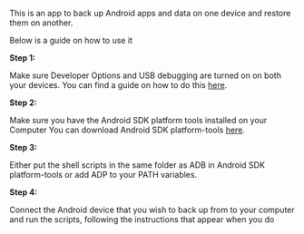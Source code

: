 This is an app to back up Android apps and data on one device and restore them on another.

Below is a guide on how to use it

**Step 1:**

Make sure Developer Options and USB debugging are turned on on both your devices. You can find a guide on how to do this [here](https://www.howtogeek.com/129728/how-to-access-the-developer-options-menu-and-enable-usb-debugging-on-android-4.2/).


**Step 2:**

Make sure you have the Android SDK platform tools installed on your Computer 
You can download Android SDK platform-tools [here](https://developer.android.com/studio/releases/platform-tools).

**Step 3:**

Either put the shell scripts in the same folder as ADB in Android SDK platform-tools or add ADP to  your PATH variables.

**Step 4:**

Connect the Android device that you wish to back up from to your computer and run the scripts, following the instructions that appear when you do

